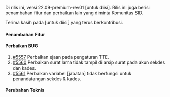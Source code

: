 Di rilis ini, versi 22.09-premium-rev01 [untuk diisi]. Rilis ini juga berisi penambahan fitur dan perbaikan lain yang diminta Komunitas SID.

Terima kasih pada [untuk diisi] yang terus berkontribusi.

#### Penambahan Fitur



#### Perbaikan BUG

1. [#5557](https://github.com/OpenSID/OpenSID/issues/5557) Perbaikan ejaan pada pengaturan TTE.
2. [#5560](https://github.com/OpenSID/OpenSID/issues/5560) Perbaikan surat lama tidak tampil di arsip surat pada akun sekdes dan kades.
3. [#5561](https://github.com/OpenSID/OpenSID/issues/5561) Perbaikan variabel [jabatan] tidak berfungsi untuk penandatangan sekdes & kades.



#### Perubahan Teknis
